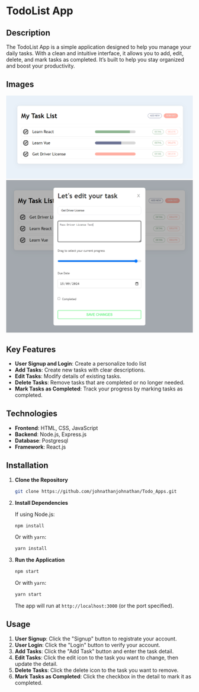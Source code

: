 # TodoList App

## Description

The TodoList App is a simple application designed to help you manage your daily tasks. With a clean and intuitive interface, it allows you to add, edit, delete, and mark tasks as completed. It’s built to help you stay organized and boost your productivity.

## Images
![Capture-1](Capture-1.PNG)
![Capture-2](Capture-2.PNG)

## Key Features

- **User Signup and Login**: Create a personalize todo list
- **Add Tasks**: Create new tasks with clear descriptions.
- **Edit Tasks**: Modify details of existing tasks.
- **Delete Tasks**: Remove tasks that are completed or no longer needed.
- **Mark Tasks as Completed**: Track your progress by marking tasks as completed.

## Technologies

- **Frontend**: HTML, CSS, JavaScript
- **Backend**: Node.js, Express.js
- **Database**: Postgresql
- **Framework**: React.js

## Installation

1. **Clone the Repository**

   ```bash
   git clone https://github.com/johnathanjohnathan/Todo_Apps.git
   ```

2. **Install Dependencies**

   If using Node.js:

   ```bash
   npm install
   ```

   Or with `yarn`:

   ```bash
   yarn install
   ```

3. **Run the Application**

   ```bash
   npm start
   ```

   Or with `yarn`:

   ```bash
   yarn start
   ```

   The app will run at `http://localhost:3000` (or the port specified).

## Usage

1. **User Signup**: Click the "Signup" button to registrate your account.
2. **User Login**: Click the "Login" button to verify your account.
3. **Add Tasks**: Click the "Add Task" button and enter the task detail.
4. **Edit Tasks**: Click the edit icon to the task you want to change, then update the detail.
5. **Delete Tasks**: Click the delete icon to the task you want to remove.
6. **Mark Tasks as Completed**: Click the checkbox in the detail to mark it as completed.
